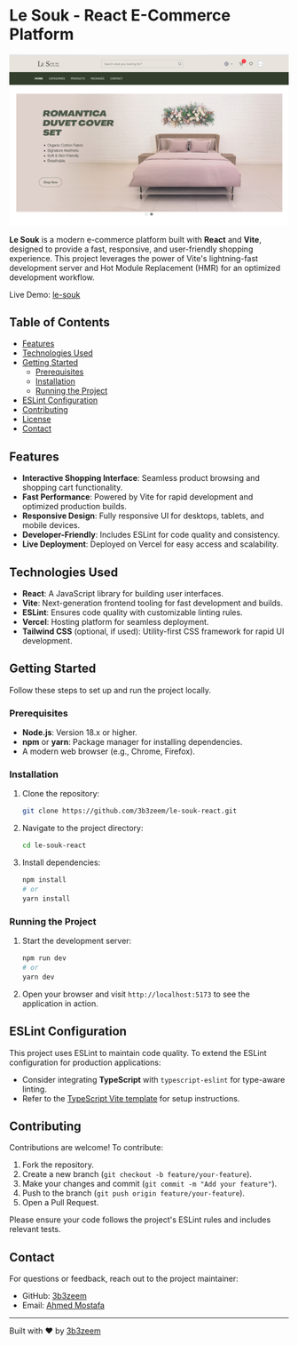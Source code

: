 # Le Souk - React E-Commerce Platform

![Le Souk Banner](./src/assets/Screenshot.png)

**Le Souk** is a modern e-commerce platform built with **React** and **Vite**, designed to provide a fast, responsive, and user-friendly shopping experience. This project leverages the power of Vite's lightning-fast development server and Hot Module Replacement (HMR) for an optimized development workflow.

Live Demo: [le-souk](https://le-souk.vercel.app/)

## Table of Contents
- [Features](#features)
- [Technologies Used](#technologies-used)
- [Getting Started](#getting-started)
  - [Prerequisites](#prerequisites)
  - [Installation](#installation)
  - [Running the Project](#running-the-project)
- [ESLint Configuration](#eslint-configuration)
- [Contributing](#contributing)
- [License](#license)
- [Contact](#contact)

## Features
- **Interactive Shopping Interface**: Seamless product browsing and shopping cart functionality.
- **Fast Performance**: Powered by Vite for rapid development and optimized production builds.
- **Responsive Design**: Fully responsive UI for desktops, tablets, and mobile devices.
- **Developer-Friendly**: Includes ESLint for code quality and consistency.
- **Live Deployment**: Deployed on Vercel for easy access and scalability.

## Technologies Used
- **React**: A JavaScript library for building user interfaces.
- **Vite**: Next-generation frontend tooling for fast development and builds.
- **ESLint**: Ensures code quality with customizable linting rules.
- **Vercel**: Hosting platform for seamless deployment.
- **Tailwind CSS** (optional, if used): Utility-first CSS framework for rapid UI development.

## Getting Started

Follow these steps to set up and run the project locally.

### Prerequisites
- **Node.js**: Version 18.x or higher.
- **npm** or **yarn**: Package manager for installing dependencies.
- A modern web browser (e.g., Chrome, Firefox).

### Installation
1. Clone the repository:
   ```bash
   git clone https://github.com/3b3zeem/le-souk-react.git
   ```
2. Navigate to the project directory:
   ```bash
   cd le-souk-react
   ```
3. Install dependencies:
   ```bash
   npm install
   # or
   yarn install
   ```

### Running the Project
1. Start the development server:
   ```bash
   npm run dev
   # or
   yarn dev
   ```
2. Open your browser and visit `http://localhost:5173` to see the application in action.

## ESLint Configuration
This project uses ESLint to maintain code quality. To extend the ESLint configuration for production applications:
- Consider integrating **TypeScript** with `typescript-eslint` for type-aware linting.
- Refer to the [TypeScript Vite template](https://github.com/vitejs/vite/tree/main/packages/create-vite/template-react-ts) for setup instructions.

## Contributing
Contributions are welcome! To contribute:
1. Fork the repository.
2. Create a new branch (`git checkout -b feature/your-feature`).
3. Make your changes and commit (`git commit -m "Add your feature"`).
4. Push to the branch (`git push origin feature/your-feature`).
5. Open a Pull Request.

Please ensure your code follows the project's ESLint rules and includes relevant tests.

## Contact
For questions or feedback, reach out to the project maintainer:
- GitHub: [3b3zeem](https://github.com/3b3zeem)
- Email: [Ahmed Mostafa](ahmedmostafaabdel3azem@gmail.com)

---

Built with ❤️ by [3b3zeem](https://github.com/3b3zeem)